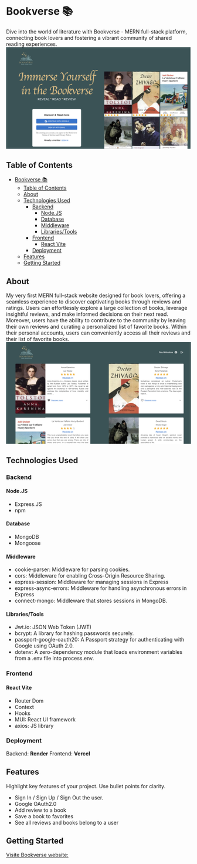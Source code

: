 # Bookverse :books:
Dive into the world of literature with Bookverse - MERN full-stack platform, connecting book lovers and fostering a vibrant community of shared reading experiences.
![Page](/public/PublicPage.png)
## Table of Contents

- [Bookverse :books:](#bookverse-books)
  - [Table of Contents](#table-of-contents)
  - [About](#about)
  - [Technologies Used](#technologies-used)
    - [Backend](#backend)
      - [Node.JS](#nodejs)
      - [Database](#database)
      - [Middleware](#middleware)
      - [Libraries/Tools](#librariestools)
    - [Frontend](#frontend)
      - [React Vite](#react-vite)
    - [Deployment](#deployment)
  - [Features](#features)
  - [Getting Started](#getting-started)

## About

My very first MERN full-stack website designed for book lovers, offering a seamless experience to discover captivating books through reviews and ratings. Users can effortlessly explore a large collection of books, leverage insightful reviews, and make informed decisions on their next read. Moreover, users have the ability to contribute to the community by leaving their own reviews and curating a personalized list of favorite books. Within their personal accounts, users can conveniently access all their reviews and their list of favorite books.
![Page](/public/Homepage.png)
## Technologies Used

### Backend

#### Node.JS
- Express.JS
- npm
  
#### Database
- MongoDB
- Mongoose

#### Middleware
- cookie-parser: Middleware for parsing cookies.
- cors: Middleware for enabling Cross-Origin Resource Sharing.
- express-session: Middleware for managing sessions in Express
- express-async-errors: Middleware for handling asynchronous errors in Express
- connect-mongo: Middleware that stores sessions in MongoDB.
  
#### Libraries/Tools
- Jwt.io: JSON Web Token (JWT) 
- bcrypt: A library for hashing passwords securely.
- passport-google-oauth20: A Passport strategy for authenticating with Google using OAuth 2.0.
- dotenv: A zero-dependency module that loads environment variables from a .env file into process.env.
  

### Frontend

#### React Vite
- Router Dom
- Context
- Hooks
- MUI: React UI framework
- axios: JS library


### Deployment

Backend: **Render**
Frontend: **Vercel**


## Features

Highlight key features of your project. Use bullet points for clarity.

- Sign In / Sign Up / Sign Out the user.
- Google OAuth2.0
- Add review to a book
- Save a book to favorites
- See all reviews and books belong to a user

## Getting Started

[Visite Bookverse website:](https://review-website-bice.vercel.app) 

